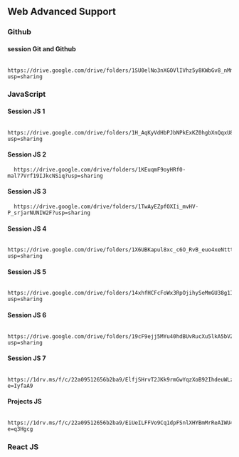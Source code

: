 
## Web Advanced Support

### Github

#### session Git and Github

```http
  https://drive.google.com/drive/folders/1SU0elNo3nXGOVlIVhz5y8KWbGv8_nMmL?usp=sharing
```

### JavaScript

#### Session JS 1

```http
  https://drive.google.com/drive/folders/1H_AqKyVdHbPJbNPkExKZ0hgbXnQqxU83?usp=sharing
```

#### Session JS 2

```http
  https://drive.google.com/drive/folders/1KEuqmF9oyHRf0-mal77Vrf19IJkcNSiq?usp=sharing
```

#### Session JS 3

```http
  https://drive.google.com/drive/folders/1TwAyEZpfOXIi_mvHV-P_srjarNUNIW2F?usp=sharing
```

#### Session JS 4

```http
  https://drive.google.com/drive/folders/1X6UBKapul8xc_c6O_RvB_euo4xeNttt2?usp=sharing
```
#### Session JS 5

```http
  https://drive.google.com/drive/folders/14xhfHCFcFoWx3RpOjihySeMmGU38g1I7?usp=sharing
```
#### Session JS 6

```http
  https://drive.google.com/drive/folders/19cF9ejj5MYu40hdBUvRucXu5lkA5bVZt?usp=sharing
```


#### Session JS 7 

```http
  https://1drv.ms/f/c/22a09512656b2ba9/ElfjSHrvT2JKk9rmGwYqzXoB92IhdeuWLzQcjHotlgncDQ?e=IyfaA9
```

#### Projects JS

```http
  https://1drv.ms/f/c/22a09512656b2ba9/EiUeILFFVo9Cq1dpFSnlXHYBmMrReAIWU4jP6fdLQjzkZQ?e=q3Hgcg
```


### React JS